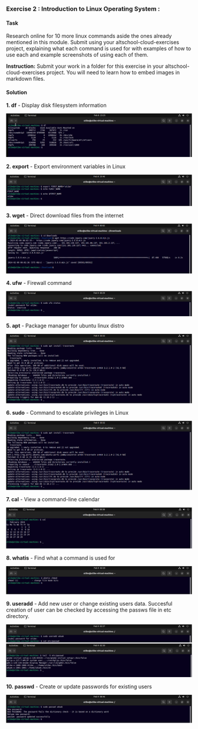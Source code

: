 ### Exercise 2 : Introduction to Linux Operating System :
#### Task

Research online for 10 more linux commands aside the ones already mentioned in this module. Submit using your altschool-cloud-exercises project, explaining what each command is used for with examples of how to use each and example screenshots of using each of them.

__Instruction:__ Submit your work in a folder for this exercise in your altschool-cloud-exercises project. You will need to learn how to embed images in markdown files.  


#### Solution

__1. df__ - Display disk filesystem information

 ![command result screenshot](df-img.png/)


__2. export__ - Export environment variables in Linux

 ![command result screenshot](export-img.png)


__3. wget__ - Direct download files from the internet

 ![command result screenshot](wget-img.png)


__4. ufw__ - Firewall command

 ![command result screenshot](ufw-img.png)


__5. apt__ - Package manager for ubuntu linux distro

 ![command result screenshot](apt-img.png/)


__6. sudo__ - Command to escalate privileges in Linux

 ![command result screenshot](apt-img.png/)


__7. cal__ - View a command-line calendar

 ![command result screenshot](cal-img.png/)


__8. whatis__ - Find what a command is used for 

![command result screenshot](whatis-img.png)


__9. useradd__ - Add new user or change existing users data. Succesful creation of user can be checked by accessing the passws file in etc directory.

![command result screenshot]( %20useradd-img1.png)
![command result screenshot](%20useradd-img2.png)


__10. passwd__ - Create or update passwords for existing users

![command result screenshot](passwd-img.png)
